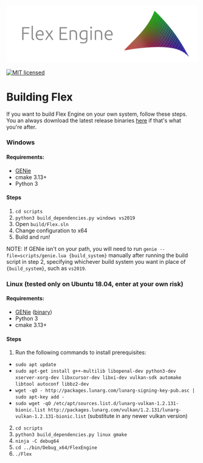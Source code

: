 ![](FlexEngine/screenshots/flex_engine_banner_3.png)

[![MIT licensed](https://img.shields.io/badge/license-MIT-blue.svg)](LICENSE.md)

# Building Flex

If you want to build Flex Engine on your own system, follow these steps. You an always download the latest release binaries [here](https://github.com/ajweeks/flexengine/releases) if that's what you're after.

### Windows
#### Requirements:
- [GENie](https://github.com/bkaradzic/GENie)
- cmake 3.13+
- Python 3

#### Steps
1. `cd scripts`
2. `python3 build_dependencies.py windows vs2019`
3. Open `build/Flex.sln`
4. Change configuration to x64
5. Build and run!

NOTE: If GENie isn't on your path, you will need to run `genie --file=scripts/genie.lua {build_system}` manually after running the build script in step 2, specifying whichever build system you want in place of `{build_system}`, such as `vs2019`.

### Linux (tested only on Ubuntu 18.04, enter at your own risk)
#### Requirements:
- [GENie](https://github.com/bkaradzic/GENie) ([binary](https://github.com/bkaradzic/bx/raw/master/tools/bin/linux/genie))
- Python 3
- cmake 3.13+

#### Steps
1. Run the following commands to install prerequisites:
  - `sudo apt update`
  - `sudo apt-get install g++-multilib libopenal-dev python3-dev xserver-xorg-dev libxcursor-dev libxi-dev vulkan-sdk automake libtool autoconf libbz2-dev`
  - `wget -qO - http://packages.lunarg.com/lunarg-signing-key-pub.asc | sudo apt-key add -`
  - `sudo wget -qO /etc/apt/sources.list.d/lunarg-vulkan-1.2.131-bionic.list http://packages.lunarg.com/vulkan/1.2.131/lunarg-vulkan-1.2.131-bionic.list` (substitute in any newer vulkan version)
2. `cd scripts`
3. `python3 build_dependencies.py linux gmake`
5. `ninja -C debug64`
6. `cd ../bin/Debug_x64/FlexEngine`
7. `./Flex`
